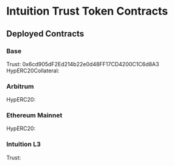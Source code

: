 # Intuition Trust Token Contracts

## Deployed Contracts

### Base

Trust: 0x6cd905dF2Ed214b22e0d48FF17CD4200C1C6d8A3
HypERC20Collateral:

### Arbitrum

HypERC20:

### Ethereum Mainnet

HypERC20:

### Intuition L3

Trust:
